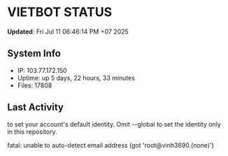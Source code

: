 # VIETBOT STATUS
**Updated**: Fri Jul 11 06:46:14 PM +07 2025

## System Info
- IP: 103.77.172.150
- Uptime: up 5 days, 22 hours, 33 minutes
- Files: 17808

## Last Activity

to set your account's default identity.
Omit --global to set the identity only in this repository.

fatal: unable to auto-detect email address (got 'root@vinh3690.(none)')
